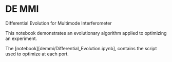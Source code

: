 # DE MMI
Differential Evolution for Multimode Interferometer

This notebook demonstrates an evolutionary algorithm applied to optimizing an experiment.

The [notebook][demmi/Differential_Evolution.ipynb], contains the script used to optimize at each port. 